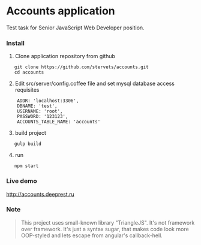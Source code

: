 # Accounts application
Test task for Senior JavaScript Web Developer position.

### Install
1. Clone application repository from github
 ```
    git clone https://github.com/stervets/accounts.git
    cd accounts
 ```
 2. Edit src/server/config.coffee file and set mysql database access requisites
```
    ADDR: 'localhost:3306',
    DBNAME: 'test',
    USERNAME: 'root',
    PASSWORD: '123123',
    ACCOUNTS_TABLE_NAME: 'accounts'
 ```
 3. build project
 ```
    gulp build
 ```
 4. run
 ```
    npm start
 ```

 ### Live demo
http://accounts.deeprest.ru

### Note
> This project uses small-known library "TriangleJS". It's not framework over framework. It's just a syntax sugar, that makes code look more OOP-styled and lets escape from angular's callback-hell.